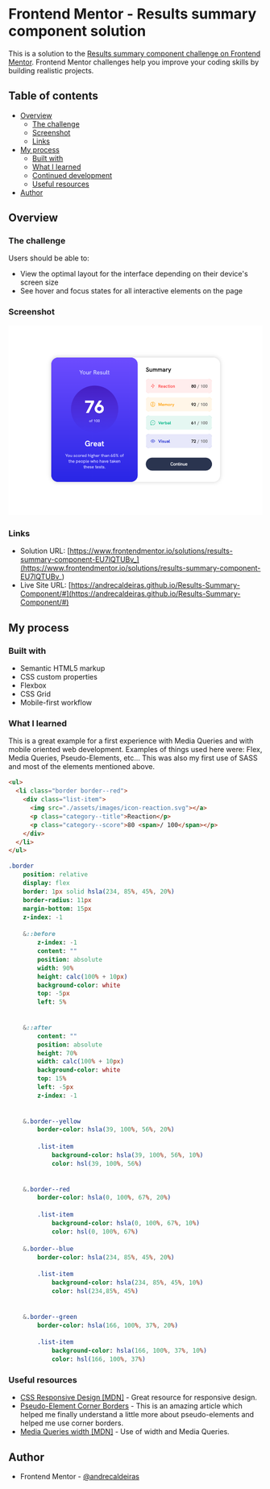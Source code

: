 # Frontend Mentor - Results summary component solution

This is a solution to the [Results summary component challenge on Frontend Mentor](https://www.frontendmentor.io/challenges/results-summary-component-CE_K6s0maV). Frontend Mentor challenges help you improve your coding skills by building realistic projects. 

## Table of contents

- [Overview](#overview)
  - [The challenge](#the-challenge)
  - [Screenshot](#screenshot)
  - [Links](#links)
- [My process](#my-process)
  - [Built with](#built-with)
  - [What I learned](#what-i-learned)
  - [Continued development](#continued-development)
  - [Useful resources](#useful-resources)
- [Author](#author)

## Overview

### The challenge

Users should be able to:

- View the optimal layout for the interface depending on their device's screen size
- See hover and focus states for all interactive elements on the page

### Screenshot

![](./screenshot.png)



### Links

- Solution URL: [https://www.frontendmentor.io/solutions/results-summary-component-EU7lQTUBv_](https://www.frontendmentor.io/solutions/results-summary-component-EU7lQTUBv_)
- Live Site URL: [https://andrecaldeiras.github.io/Results-Summary-Component/#](https://andrecaldeiras.github.io/Results-Summary-Component/#)

## My process

### Built with

- Semantic HTML5 markup
- CSS custom properties
- Flexbox
- CSS Grid
- Mobile-first workflow


### What I learned

This is a great example for a first experience with Media Queries and with mobile oriented web development. Examples of things used here were: Flex, Media Queries, Pseudo-Elements, etc...
This was also my first use of SASS and most of the elements mentioned above.

```html
<ul>
  <li class="border border--red">
    <div class="list-item">
      <img src="./assets/images/icon-reaction.svg"></a>
      <p class="category--title">Reaction</p>
      <p class="category--score">80 <span>/ 100</span></p>
    </div>
  </li>
</ul>
```
```sass
.border
    position: relative
    display: flex
    border: 1px solid hsla(234, 85%, 45%, 20%)
    border-radius: 11px
    margin-bottom: 15px
    z-index: -1

    &::before
        z-index: -1
        content: ""
        position: absolute
        width: 90%
        height: calc(100% + 10px)
        background-color: white
        top: -5px
        left: 5%


    &::after
        content: ""
        position: absolute
        height: 70%
        width: calc(100% + 10px)
        background-color: white
        top: 15%
        left: -5px
        z-index: -1

    
    &.border--yellow
        border-color: hsla(39, 100%, 56%, 20%)

        .list-item
            background-color: hsla(39, 100%, 56%, 10%)
            color: hsl(39, 100%, 56%)


    &.border--red 
        border-color: hsla(0, 100%, 67%, 20%)

        .list-item
            background-color: hsla(0, 100%, 67%, 10%)
            color: hsl(0, 100%, 67%)
    
    &.border--blue
        border-color: hsla(234, 85%, 45%, 20%)

        .list-item
            background-color: hsla(234, 85%, 45%, 10%)
            color: hsl(234,85%, 45%)


    &.border--green
        border-color: hsla(166, 100%, 37%, 20%)
        
        .list-item
            background-color: hsla(166, 100%, 37%, 10%)
            color: hsl(166, 100%, 37%)
```

### Useful resources

- [CSS Responsive Design [MDN]](https://developer.mozilla.org/en-US/docs/Learn/CSS/CSS_layout/Responsive_Design) - Great resource for responsive design.
- [Pseudo-Element Corner Borders](https://stackoverflow.com/questions/14387690/how-can-i-show-only-corner-borders) - This is an amazing article which helped me finally understand a little more about pseudo-elements and helped me use corner borders.
- [Media Queries width [MDN]](https://developer.mozilla.org/en-US/docs/Web/CSS/@media/width) - Use of width and Media Queries.





## Author

- Frontend Mentor - [@andrecaldeiras](https://www.frontendmentor.io/profile/andrecaldeiras)
